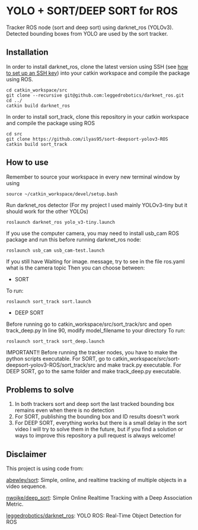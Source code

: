 # YOLO + SORT/DEEP SORT for ROS
Tracker ROS node (sort and deep sort) using darknet_ros (YOLOv3).
Detected bounding boxes from YOLO are used by the sort tracker.

## Installation
In order to install darknet_ros, clone the latest version using SSH (see [how to set up an SSH key](https://confluence.atlassian.com/bitbucket/set-up-an-ssh-key-728138079.html)) into your catkin workspace and compile the package using ROS.

    cd catkin_workspace/src
    git clone --recursive git@github.com:leggedrobotics/darknet_ros.git
    cd ../
    catkin build darknet_ros
In order to install sort_track, clone this repository in your catkin workspace and compile the package using ROS

    cd src
    git clone https://github.com/ilyas95/sort-deepsort-yolov3-ROS
    catkin build sort_track
   
## How to use  
Remember to source your workspace in every new terminal window by using

    source ~/catkin_workspace/devel/setup.bash
Run darknet_ros detector (For my project I used mainly YOLOv3-tiny but it should work for the other YOLOs)
    
    roslaunch darknet_ros yolo_v3-tiny.launch
If you use the computer camera, you may need to install usb_cam ROS package and run this before running darknet_ros node:

    roslaunch usb_cam usb_cam-test.launch
If you still have Waiting for image. message, try to see in the file ros.yaml what is the camera topic
Then you can choose between:
- SORT  


To run:

    roslaunch sort_track sort.launch
    
    
- DEEP SORT


Before running go to catkin_workspace/src/sort_track/src and open track_deep.py
In line 90, modify model_filename to your directory
To run:

    roslaunch sort_track sort_deep.launch
IMPORTANT!! Before running the tracker nodes, you have to make the python scripts executable.
For SORT, go to catkin_workspace/src/sort-deepsort-yolov3-ROS/sort_track/src and make track.py executable.
For DEEP SORT, go to the same folder and make track_deep.py executable.

## Problems to solve
1) In both trackers sort and deep sort the last tracked bounding box remains even when there is no detection
2) For SORT, publishing the bounding box and ID results doesn't work
3) For DEEP SORT, everything works but there is a small delay in the sort video
I will try to solve them in the future, but if you find a solution or ways to improve this repository a pull request is always welcome!
## Disclaimer

This project is using code from:

[abewley/sort](https://github.com/abewley/sort): Simple, online, and realtime tracking of multiple objects in a video sequence.

[nwojke/deep_sort](https://github.com/nwojke/deep_sort): Simple Online Realtime Tracking with a Deep Association Metric.

[leggedrobotics/darknet_ros](https://github.com/leggedrobotics/darknet_ros): YOLO ROS: Real-Time Object Detection for ROS
